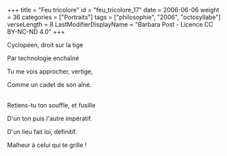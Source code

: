 +++
title = "Feu tricolore"
id = "feu_tricolore_17"
date = 2006-06-06
weight = 36
categories = ["Portraits"]
tags = ["philosophie", "2006", "octosyllabe"]
verseLength = 8
LastModifierDisplayName = "Barbara Post - Licence CC BY-NC-ND 4.0"
+++

Cyclopéen, droit sur la tige

Par technologie enchaîné

Tu me vois approcher, vertige,

Comme un cadet de son aîné.

 \
Retiens-tu ton souffle, et fusille

D'un ton puis l'autre impératif.

D'un lieu fait loi, définitif.

Malheur à celui qui te grille !
